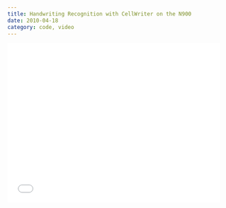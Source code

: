 ```yaml
---
title: Handwriting Recognition with CellWriter on the N900
date: 2010-04-18
category: code, video
---
```


<iframe width="480" height="360" src="//www.youtube.com/embed/iVpaKWqQUP4" frameborder="0" allowfullscreen></iframe>